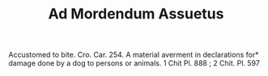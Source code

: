 ---
title: Ad Mordendum Assuetus
letter: A
permalink: "/definitions/bld-ad-mordendum-assuetus.html"
body: Accustomed to bite. Cro. Car. 254. A material averment in declarations for*
  damage done by a dog to persons or animals. 1 Chit Pl. 888 ; 2 Chit. Pl. 597
published_at: '2018-07-07'
source: Black's Law Dictionary 2nd Ed (1910)
layout: post
---